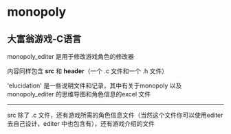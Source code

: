 # monopoly

## 大富翁游戏-C语言

monopoly_editer 是用于修改游戏角色的修改器  

内容同样包含 **src** 和 **header**（一个 .c 文件和一个 .h 文件）

'elucidation' 是一些说明文件和记录，其中有关于monopoly 以及monopoly_editer 的思维导图和角色信息的excel 文件  

-----------

src 除了 .c 文件，还有游戏所需的角色信息文件（当然这个文件你可以使用editer 去自己设计，editer 中也包含有），还有游戏介绍的文件
